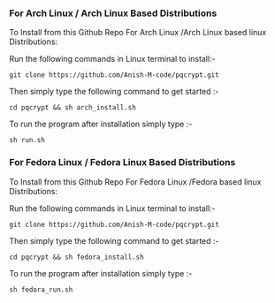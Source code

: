 ### For Arch Linux / Arch Linux Based Distributions 

To Install from this Github Repo For Arch Linux /Arch Linux based linux Distributions:

Run the following commands in Linux terminal to install:-

```
git clone https://github.com/Anish-M-code/pqcrypt.git
```
Then simply type the following command to get started :- 

```
cd pqcrypt && sh arch_install.sh
```
To run the program after installation simply type :-

```
sh run.sh
```

### For Fedora Linux / Fedora Linux Based Distributions

To Install from this Github Repo For Fedora Linux /Fedora based linux Distributions:

Run the following commands in Linux terminal to install:-

```
git clone https://github.com/Anish-M-code/pqcrypt.git
```
Then simply type the following command to get started :- 

```
cd pqcrypt && sh fedora_install.sh
```
To run the program after installation simply type :-

```
sh fedora_run.sh
```
